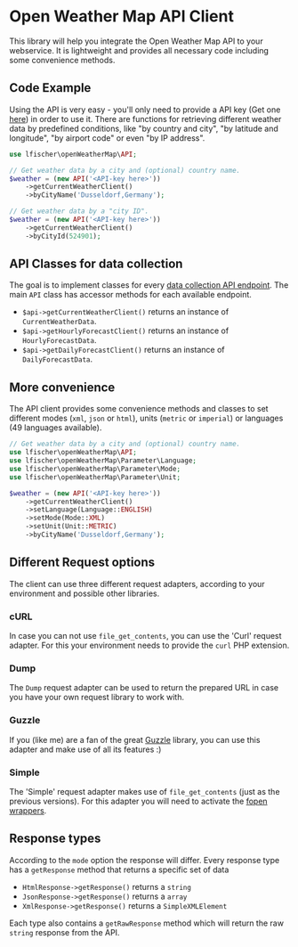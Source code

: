 # Open Weather Map API Client

This library will help you integrate the Open Weather Map API to your webservice.
It is lightweight and provides all necessary code including some convenience methods.

## Code Example

Using the API is very easy - you'll only need to provide a API key (Get one [here](https://openweathermap.org/appid)) in order to use it.
There are functions for retrieving different weather data by predefined conditions, like "by country and city", "by latitude and longitude", "by airport code" or even "by IP address".

```php
use lfischer\openWeatherMap\API;

// Get weather data by a city and (optional) country name.
$weather = (new API('<API-key here>'))
    ->getCurrentWeatherClient()
    ->byCityName('Dusseldorf,Germany');

// Get weather data by a "city ID".
$weather = (new API('<API-key here>'))
    ->getCurrentWeatherClient()
    ->byCityId(524901);
```

## API Classes for data collection

The goal is to implement classes for every [data collection API endpoint](https://openweathermap.org/api). The main
`API` class has accessor methods for each available endpoint.

- `$api->getCurrentWeatherClient()` returns an instance of `CurrentWeatherData`.
- `$api->getHourlyForecastClient()` returns an instance of `HourlyForecastData`.
- `$api->getDailyForecastClient()` returns an instance of `DailyForecastData`.

## More convenience

The API client provides some convenience methods and classes to set different modes (`xml`, `json` or `html`),
units (`metric` or `imperial`) or languages (49 languages available).

```php
// Get weather data by a city and (optional) country name.
use lfischer\openWeatherMap\API;
use lfischer\openWeatherMap\Parameter\Language;
use lfischer\openWeatherMap\Parameter\Mode;
use lfischer\openWeatherMap\Parameter\Unit;

$weather = (new API('<API-key here>'))
    ->getCurrentWeatherClient()
    ->setLanguage(Language::ENGLISH)
    ->setMode(Mode::XML)
    ->setUnit(Unit::METRIC)
    ->byCityName('Dusseldorf,Germany');
```

## Different Request options

The client can use three different request adapters, according to your environment and possible other libraries.

### cURL

In case you can not use `file_get_contents`, you can use the 'Curl' request adapter. For this your environment needs
to provide the `curl` PHP extension.

### Dump

The `Dump` request adapter can be used to return the prepared URL in case you have your own request library to work with.

### Guzzle

If you (like me) are a fan of the great [Guzzle](https://packagist.org/packages/guzzlehttp/guzzle) library,
you can use this adapter and make use of all its features :)

### Simple

The 'Simple' request adapter makes use of `file_get_contents` (just as the previous versions). For this adapter you will
need to activate the [fopen wrappers](https://www.php.net/manual/de/filesystem.configuration.php#ini.allow-url-fopen).

## Response types

According to the `mode` option the response will differ. Every response type has a `getResponse` method that returns a
specific set of data

- `HtmlResponse->getResponse()` returns a `string`
- `JsonResponse->getResponse()` returns a `array`
- `XmlResponse->getResponse()` returns a `SimpleXMLElement`

Each type also contains a `getRawResponse` method which will return the raw `string` response from the API.
